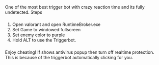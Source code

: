 One of the most best trigger bot with crazy reaction time and its fully undetected.
Steps
###
1. Open valorant and open RuntimeBroker.exe
2. Set Game to windowed fullscreen
3. Set enemy color to purple
4. Hold ALT to use the Triggerbot.
###

Enjoy cheating!
If shows antivirus popup then turn off realtime protection.
This is because of the triggerbot automatically clicking for you.
